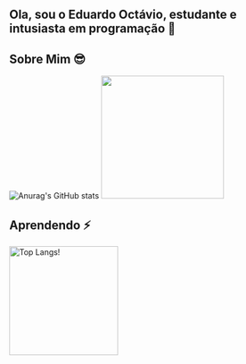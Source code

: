 ## Ola, sou o Eduardo Octávio, estudante e intusiasta em programação  👋

## Sobre Mim 😎
  ![Anurag's GitHub stats](https://github-readme-stats.vercel.app/api?username=EdOc-PS&show_icons=true&theme=panda&&rank_icon=github&border_radius=20&bg_color=181818,2a2a3c,595e74)
  <img src = "https://cdn.discordapp.com/attachments/915277680579063808/1142134805786529882/heroi.gif" height=220>

## Aprendendo ⚡
<div>
 <img src = "https://github-readme-stats.vercel.app/api/top-langs/?username=EdOc-PS&layout=compact&theme=panda&border_radius=20&bg_color=181818,2a2a3c,595e74" alt="Top Langs!" height=195> 
</div>

<!--
**EdOc-PS/EdOc-PS** is a ✨ _special_ ✨ repository because its `README.md` (this file) appears on your GitHub profile.

Here are some ideas to get you started:

- 🔭 I’m currently working on ...
- 🌱 I’m currently learning ...
- 👯 I’m looking to collaborate on ...
- 🤔 I’m looking for help with ...
- 💬 Ask me about ...
- 📫 How to reach me: ...
- 😄 Pronouns: ...
- ⚡ Fun fact: ...
-->
